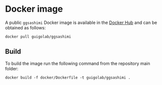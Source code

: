 # Docker image

A public `ggsashimi` Docker image is available in the [Docker Hub](https://hub.docker.com/r/guigolab/ggsashimi/) and can be obtained as follows:

```
docker pull guigolab/ggsashimi
```

## Build 

To build the image run the following command from the repository main folder:

```
docker build -f docker/Dockerfile -t guigolab/ggsashimi .
```
